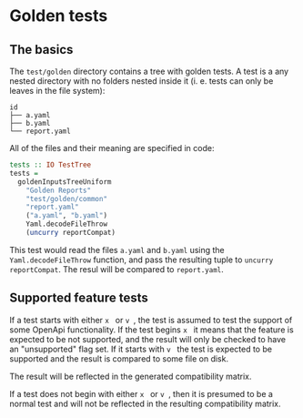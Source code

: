 # Golden tests

## The basics

The `test/golden` directory contains a tree with golden tests. A test is a any nested directory with no folders nested inside it (i. e. tests can only be leaves in the file system):

```
id
├── a.yaml
├── b.yaml
└── report.yaml
```

All of the files and their meaning are specified in code:


```haskell
tests :: IO TestTree
tests =
  goldenInputsTreeUniform
    "Golden Reports"
    "test/golden/common"
    "report.yaml"
    ("a.yaml", "b.yaml")
    Yaml.decodeFileThrow
    (uncurry reportCompat)
```

This test would read the files `a.yaml` and `b.yaml` using the `Yaml.decodeFileThrow` function, and pass the resulting tuple to `uncurry reportCompat`. The resul will be compared to `report.yaml`.

## Supported feature tests

If a test starts with either `x ` or `v `, the test is assumed to test the support of some OpenApi functionality. If the test begins `x ` it means that the feature is expected to be not supported, and the result will only be checked to have an "unsupported" flag set. If it starts with `v ` the test is expected to be supported and the result is compared to some file on disk.

The result will be reflected in the generated compatibility matrix.

If a test does not begin with either `x ` or `v `, then it is presumed to be a normal test and will not be reflected in the resulting compatibility matrix.

